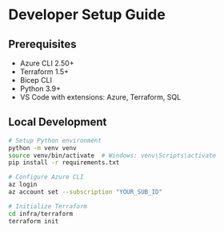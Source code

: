 # Developer Setup Guide

## Prerequisites
- Azure CLI 2.50+
- Terraform 1.5+
- Bicep CLI
- Python 3.9+
- VS Code with extensions: Azure, Terraform, SQL

## Local Development
```bash
# Setup Python environment
python -m venv venv
source venv/bin/activate  # Windows: venv\Scripts\activate
pip install -r requirements.txt

# Configure Azure CLI
az login
az account set --subscription "YOUR_SUB_ID"

# Initialize Terraform
cd infra/terraform
terraform init